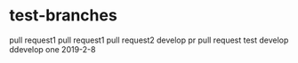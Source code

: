 # test-branches
pull request1
pull request1
pull request2
develop pr
pull request
test develop
ddevelop one
2019-2-8
